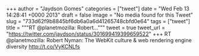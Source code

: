 
+++
author = "Jaydson Gomes"
categories = ["tweet"]
date = "Wed Feb 13 14:28:41 +0000 2013"
draft = false
image = "No media found for this Tweet"
slug = "733d62f9b8845bf6db6a0a6d41265748cbfd0e64"
tags = ["tweet"]
title = """RT @planetmozilla: Robert..."""
tweet = true
tweet_url = "https://twitter.com/jaydson/status/301699419399659522"
+++
RT @planetmozilla: Robert Nyman: The WebKit culture &amp; web rendering engine diversity http://t.co/VyKCNLfs
